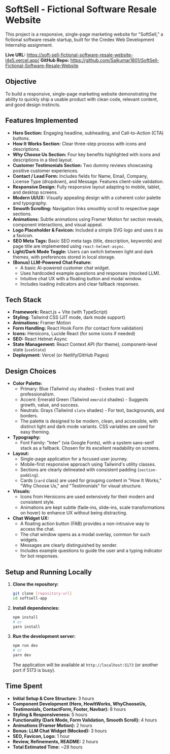 # SoftSell - Fictional Software Resale Website

This project is a responsive, single-page marketing website for "SoftSell," a fictional software resale startup, built for the Credex Web Development Internship assignment.

**Live URL:** https://soft-sell-fictional-software-resale-website-l4e5.vercel.app/
**GitHub Repo:** https://github.com/Saikumar1801/SoftSell-Fictional-Software-Resale-Website

## Objective

To build a responsive, single-page marketing website demonstrating the ability to quickly ship a usable product with clean code, relevant content, and good design instincts.

## Features Implemented

*   **Hero Section:** Engaging headline, subheading, and Call-to-Action (CTA) buttons.
*   **How It Works Section:** Clear three-step process with icons and descriptions.
*   **Why Choose Us Section:** Four key benefits highlighted with icons and descriptions in a tiled layout.
*   **Customer Testimonials Section:** Two dummy reviews showcasing positive customer experiences.
*   **Contact / Lead Form:** Includes fields for Name, Email, Company, License Type (dropdown), and Message. Features client-side validation.
*   **Responsive Design:** Fully responsive layout adapting to mobile, tablet, and desktop screens.
*   **Modern UI/UX:** Visually appealing design with a coherent color palette and typography.
*   **Smooth Scrolling:** Navigation links smoothly scroll to respective page sections.
*   **Animations:** Subtle animations using Framer Motion for section reveals, component interactions, and visual appeal.
*   **Logo Placeholder & Favicon:** Included a simple SVG logo and uses it as a favicon.
*   **SEO Meta Tags:** Basic SEO meta tags (title, description, keywords) and page title are implemented using `react-helmet-async`.
*   **Light/Dark Mode Toggle:** Users can switch between light and dark themes, with preferences stored in local storage.
*   **(Bonus) LLM-Powered Chat Feature:**
    *   A basic AI-powered customer chat widget.
    *   Uses hardcoded example questions and responses (mocked LLM).
    *   Intuitive chat UX with a floating button and modal window.
    *   Includes loading indicators and clear fallback responses.

## Tech Stack

*   **Framework:** React.js + Vite (with TypeScript)
*   **Styling:** Tailwind CSS (JIT mode, dark mode support)
*   **Animations:** Framer Motion
*   **Form Handling:** React Hook Form (for contact form validation)
*   **Icons:** Heroicons, Lucide React (for some icons if needed)
*   **SEO:** React Helmet Async
*   **State Management:** React Context API (for theme), component-level state (`useState`)
*   **Deployment:** Vercel (or Netlify/GitHub Pages)

## Design Choices

*   **Color Palette:**
    *   Primary: Blue (Tailwind `sky` shades) - Evokes trust and professionalism.
    *   Accent: Emerald Green (Tailwind `emerald` shades) - Suggests growth, value, and success.
    *   Neutrals: Grays (Tailwind `slate` shades) - For text, backgrounds, and borders.
    *   The palette is designed to be modern, clean, and accessible, with distinct light and dark mode variants. CSS variables are used for easy theming.
*   **Typography:**
    *   Font Family: "Inter" (via Google Fonts), with a system sans-serif stack as a fallback. Chosen for its excellent readability on screens.
*   **Layout:**
    *   Single-page application for a focused user journey.
    *   Mobile-first responsive approach using Tailwind's utility classes.
    *   Sections are clearly delineated with consistent padding (`section-padding`).
    *   Cards (`card` class) are used for grouping content in "How It Works," "Why Choose Us," and "Testimonials" for visual structure.
*   **Visuals:**
    *   Icons from Heroicons are used extensively for their modern and consistent style.
    *   Animations are kept subtle (fade-ins, slide-ins, scale transformations on hover) to enhance UX without being distracting.
*   **Chat Widget UX:**
    *   A floating action button (FAB) provides a non-intrusive way to access the chat.
    *   The chat window opens as a modal overlay, common for such widgets.
    *   Messages are clearly distinguished by sender.
    *   Includes example questions to guide the user and a typing indicator for bot responses.

## Setup and Running Locally

1.  **Clone the repository:**
    ```bash
    git clone [repository-url]
    cd softsell-app
    ```
2.  **Install dependencies:**
    ```bash
    npm install
    # or
    yarn install
    ```
3.  **Run the development server:**
    ```bash
    npm run dev
    # or
    yarn dev
    ```
    The application will be available at `http://localhost:5173` (or another port if 5173 is busy).

## Time Spent

*   **Initial Setup & Core Structure:** 3 hours
*   **Component Development (Hero, HowItWorks, WhyChooseUs, Testimonials, ContactForm, Footer, Navbar):** 8 hours
*   **Styling & Responsiveness:** 5 hours
*   **Functionality (Dark Mode, Form Validation, Smooth Scroll):** 4 hours
*   **Animations (Framer Motion):** 2 hours
*   **Bonus: LLM Chat Widget (Mocked):** 3 hours
*   **SEO, Favicon, Logo:** 1 hour
*   **Review, Refinements, README:** 2 hours
*   **Total Estimated Time:** ~28 hours

